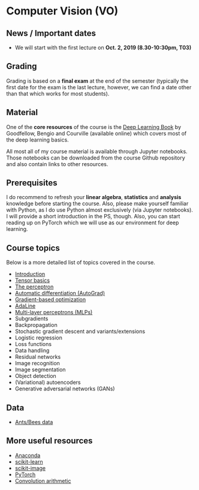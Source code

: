 # Computer Vision (VO)

## News / Important dates

- We will start with the first lecture on **Oct. 2, 2019 (8.30-10:30pm, T03)**

## Grading

Grading is based on a **final exam** at the end of the semester (typically the first date for the exam is the last lecture, however, we can find a date other than that which works for most students).

## Material

One of the **core resources** of the course is the [Deep Learning Book](http://www.deeplearningbook.org/) by Goodfellow, Bengio and
Courville (available online) which covers most of the deep learning basics.

All most all of my course material is available through Jupyter notebooks. Those notebooks can be downloaded from the course Github repository and also contain links to other resources.

## Prerequisites

I do recommend to refresh your **linear algebra**, **statistics** and
**analysis** knowledge before starting the course. Also, please make yourself
familiar with Python, as I do use Python almost exclusively (via Jupyter notebooks).
I will provide a short introduction in the PS, though. Also, you can start
reading up on PyTorch which we will use as our environment for deep learning.

## Course topics

Below is a more detailed list of topics covered in the course.

- [Introduction](../material/IntroSlides.pdf)
- [Tensor basics](../material/TensorBasics/TensorBasics.ipynb)
- [The perceptron](../material/Perceptron/Perceptron.ipynb)
- [Automatic differentiation (AutoGrad)](../material/AutoGrad/AutoGrad.ipynb)
- [Gradient-based optimization](../material/GradientBasedOptimization/GradientBasedOptimization.ipynb)
- [AdaLine](../material/AdaLine/AdaLine.ipynb)
- [Multi-layer perceptrons (MLPs)](../material/MLP/MultiLayerPerceptrons.ipynb)
- Subgradients
- Backpropagation
- Stochastic gradient descent and variants/extensions
- Logistic regression
- Loss functions
- Data handling
- Residual networks
- Image recognition
- Image segmentation
- Object detection
- (Variational) autoencoders
- Generative adversarial networks (GANs)

## Data

- [Ants/Bees data](https://drive.google.com/open?id=1izFo-gdrxvDy1klIlu-_RZn3JNTaeogg)

## More useful resources

- [Anaconda](https://www.anaconda.com/distribution/)
- [scikit-learn](http://scikit-learn.org/stable/)
- [scikit-image](http://scikit-image.org/)
- [PyTorch](http://pytorch.org/)
- [Convolution arithmetic](https://github.com/vdumoulin/conv_arithmetic)
